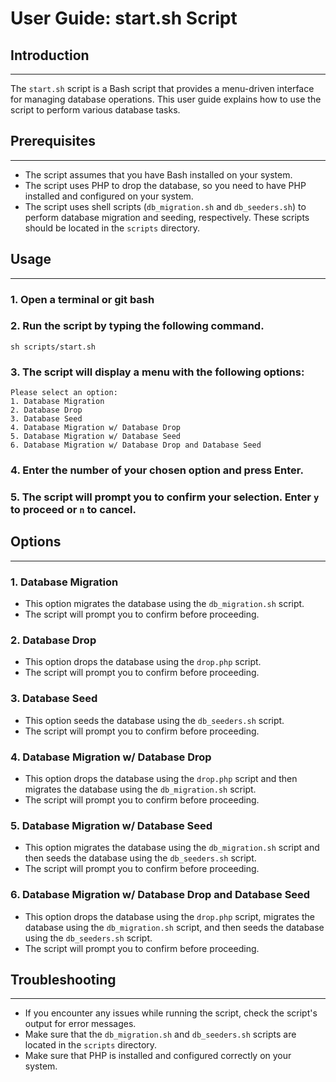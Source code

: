 # User Guide: start.sh Script


## Introduction

---

The `start.sh` script is a Bash script that provides a menu-driven interface for managing database operations. This user guide explains how to use the script to perform various database tasks.

## Prerequisites

---

- The script assumes that you have Bash installed on your system.
- The script uses PHP to drop the database, so you need to have PHP installed and configured on your system.
- The script uses shell scripts (`db_migration.sh` and `db_seeders.sh`) to perform database migration and seeding, respectively. These scripts should be located in the `scripts` directory.

## Usage

---

### 1. Open a terminal or git bash

### 2. Run the script by typing the following command.

    sh scripts/start.sh

### 3. The script will display a menu with the following options:

    Please select an option:
    1. Database Migration
    2. Database Drop
    3. Database Seed
    4. Database Migration w/ Database Drop
    5. Database Migration w/ Database Seed
    6. Database Migration w/ Database Drop and Database Seed

### 4. Enter the number of your chosen option and press Enter.

### 5. The script will prompt you to confirm your selection. Enter `y` to proceed or `n` to cancel.

## Options

---

### 1. Database Migration

- This option migrates the database using the `db_migration.sh` script.
- The script will prompt you to confirm before proceeding.

### 2. Database Drop

- This option drops the database using the `drop.php` script.
- The script will prompt you to confirm before proceeding.

### 3. Database Seed

- This option seeds the database using the `db_seeders.sh` script.
- The script will prompt you to confirm before proceeding.

### 4. Database Migration w/ Database Drop

- This option drops the database using the `drop.php` script and then migrates the database using the `db_migration.sh` script.
- The script will prompt you to confirm before proceeding.

### 5. Database Migration w/ Database Seed

- This option migrates the database using the `db_migration.sh` script and then seeds the database using the `db_seeders.sh` script.
- The script will prompt you to confirm before proceeding.

### 6. Database Migration w/ Database Drop and Database Seed

- This option drops the database using the `drop.php` script, migrates the database using the `db_migration.sh` script, and then seeds the database using the `db_seeders.sh` script.
- The script will prompt you to confirm before proceeding.

## Troubleshooting

---

- If you encounter any issues while running the script, check the script's output for error messages.
- Make sure that the `db_migration.sh` and `db_seeders.sh` scripts are located in the `scripts` directory.
- Make sure that PHP is installed and configured correctly on your system.
